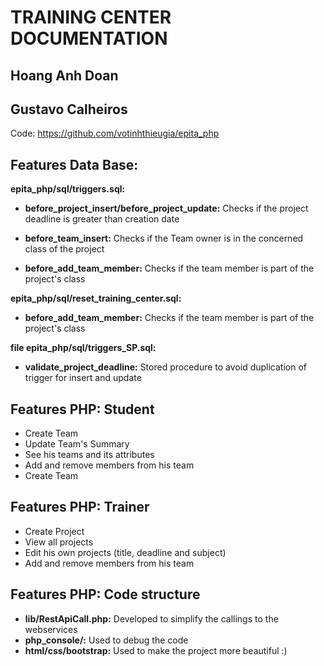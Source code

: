 # TRAINING CENTER DOCUMENTATION


Hoang Anh Doan
-
Gustavo Calheiros
-

Code: https://github.com/votinhthieugia/epita_php

Features Data Base:
-
**epita_php/sql/triggers.sql:**

- **before_project_insert/before_project_update:** Checks if the project deadline is greater than creation date

- **before_team_insert:** Checks if the Team owner is in the concerned class of the project

- **before_add_team_member:** Checks if the team member is part of the project\'s class

**epita_php/sql/reset_training_center.sql:**

- **before_add_team_member:** Checks if the team member is part of the project's class
 
**file epita_php/sql/triggers_SP.sql:**

- **validate_project_deadline:** Stored procedure to avoid duplication of trigger for insert and update


Features PHP: Student
-

* Create Team
* Update Team's Summary
* See his teams and its attributes
* Add and remove members from his team
* Create Team

Features PHP: Trainer
-

* Create Project
* View all projects
* Edit his own projects (title, deadline and subject)
* Add and remove members from his team
 
Features PHP: Code structure
-

- **lib/RestApiCall.php:** Developed to simplify the callings to the webservices
- **php_console/:** Used to debug the code
- **html/css/bootstrap:** Used to make the project more beautiful :)
